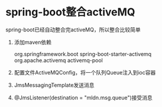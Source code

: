 # spring-boot整合activeMQ

spring-boot已经自动整合完activeMQ，所以整合比较简单

1. 添加maven依赖

	<!-- activemq -->
	<dependency>
		<groupId>org.springframework.boot</groupId>
		<artifactId>spring-boot-starter-activemq</artifactId>
	</dependency>
	<dependency>
		<groupId>org.apache.activemq</groupId>
		<artifactId>activemq-pool</artifactId>
	</dependency>

2. 配置文件ActiveMQConfig，将一个队列Queue注入到ioc容器

3. JmsMessagingTemplate发送消息

4. @JmsListener(destination = "mldn.msg.queue")接受消息
